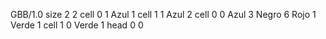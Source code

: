 <gs-board> GBB/1.0
size 2 2
cell 0 1 Azul 1 
cell 1 1 Azul 2 
cell 0 0 Azul 3 Negro 6 Rojo 1 Verde 1 
cell 1 0 Verde 1 
head 0 0
 </gs-board>